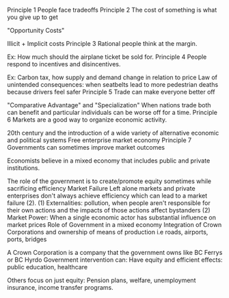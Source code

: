 Principle 1
People face tradeoffs
Principle 2
The cost of something is what you give up to get

"Opportunity Costs"

Illicit + Implicit costs
Principle 3
Rational people think at the margin.

Ex: How much should the airplane ticket be sold for.
Principle 4
People respond to incentives and disincentives.

Ex: Carbon tax, how supply and demand change in relation to price
Law of unintended consequences: when seatbelts lead to more pedestrian deaths because drivers feel safer
Principle 5
Trade can make everyone better off

"Comparative Advantage" and "Specialization"
When nations trade both can benefit and particular individuals can be worse off for a time.
Principle 6
Markets are a good way to organize economic activity.

20th century and the introduction of a wide variety of alternative economic and political systems
Free enterprise market economy
Principle 7
Governments can sometimes improve market outcomes

Economists believe in a mixed economy that includes public and private institutions.

The role of the government is to create/promote equity sometimes while sacrificing efficiency
Market Failure
Left alone markets and private enterprises don't always achieve efficiency which can lead to a market failure (2).
(1) Externalities: pollution, when people aren't responsible for their own actions and the impacts of those actions affect bystanders
(2) Market Power: When a single economic actor has substantial influence on market prices
Role of Government in a mixed economy
Integration of Crown Corporations and ownership of means of production i.e roads, airports, ports, bridges

A Crown Corporation is a company that the government owns like BC Ferrys or BC Hyrdo
Government intervention can:
Have equity and efficient effects: public education, healthcare

Others focus on just equity: Pension plans, welfare, unemployment insurance, income transfer programs.